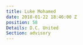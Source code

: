 ```yaml
---
title: Luke Mohamed
date: 2018-01-22 18:46:00 Z
position: 58
Details: D.C. United
Section: advisory
---
```


